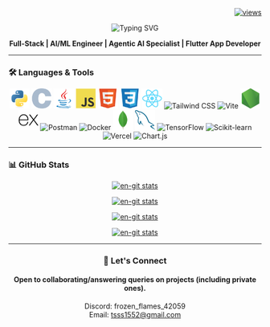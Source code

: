 
<p align="right">
  <a href="https://hits.sh/github.com/TejasS1233/">
    <img src="https://hits.sh/github.com/TejasS1233.svg?label=views&color=ff69b4&style=flat-square" alt="views"/>
  </a>
</p>

<!-- Clean Typing Animation -->
<p align="center">
  <img src="https://readme-typing-svg.herokuapp.com?font=Fira+Code&size=32&duration=2500&pause=600&color=36BCF7&center=true&vCenter=true&width=435&lines=Hi+👋,+I'm+Tejas" alt="Typing SVG" />
</p>
<p align="center">
  <b>Full-Stack | AI/ML Engineer | Agentic AI Specialist | Flutter App Developer</b>
</p>

---

### 🛠 Languages & Tools
 

<p align="center">
  <!-- Languages -->
  <img src="https://raw.githubusercontent.com/devicons/devicon/master/icons/python/python-original.svg" width="40" height="40" alt="Python"/>
  <img src="https://raw.githubusercontent.com/devicons/devicon/master/icons/c/c-original.svg" width="40" height="40" alt="C"/>
  <img src="https://raw.githubusercontent.com/devicons/devicon/master/icons/java/java-original.svg" width="40" height="40" alt="Java"/>
  <img src="https://raw.githubusercontent.com/devicons/devicon/master/icons/javascript/javascript-original.svg" width="40" height="40" alt="JavaScript"/>
  <img src="https://raw.githubusercontent.com/devicons/devicon/master/icons/html5/html5-original.svg" width="40" height="40" alt="HTML5"/>
  <img src="https://raw.githubusercontent.com/devicons/devicon/master/icons/css3/css3-original.svg" width="40" height="40" alt="CSS3"/>

  <!-- Frontend -->
  <img src="https://raw.githubusercontent.com/devicons/devicon/master/icons/react/react-original.svg" width="40" height="40" alt="React"/>
  <img src="https://www.vectorlogo.zone/logos/tailwindcss/tailwindcss-icon.svg" width="40" height="40" alt="Tailwind CSS"/>
  <img src="https://www.svgrepo.com/show/354521/vitejs.svg" width="40" height="40" alt="Vite"/>

  <!-- Backend -->
  <img src="https://raw.githubusercontent.com/devicons/devicon/master/icons/nodejs/nodejs-original.svg" width="40" height="40" alt="Node.js"/>
  <img src="https://raw.githubusercontent.com/devicons/devicon/master/icons/express/express-original.svg" width="40" height="40" alt="Express.js"/>
  <img src="https://www.vectorlogo.zone/logos/getpostman/getpostman-icon.svg" width="40" height="40" alt="Postman"/>
  <img src="https://www.vectorlogo.zone/logos/docker/docker-icon.svg" width="40" height="40" alt="Docker"/>

  <!-- Databases -->
  <img src="https://raw.githubusercontent.com/devicons/devicon/master/icons/mongodb/mongodb-original.svg" width="40" height="40" alt="MongoDB"/>
  <img src="https://raw.githubusercontent.com/devicons/devicon/master/icons/mysql/mysql-original.svg" width="40" height="40" alt="MySQL"/>

  <!-- AI / ML -->
  <img src="https://upload.wikimedia.org/wikipedia/commons/2/2d/Tensorflow_logo.svg" width="40" height="40" alt="TensorFlow"/>
  <img src="https://upload.wikimedia.org/wikipedia/commons/0/05/Scikit_learn_logo_small.svg" width="40" height="40" alt="Scikit-learn"/>
  

  <!-- Deployment -->
  <img src="https://www.vectorlogo.zone/logos/vercel/vercel-icon.svg" width="40" height="40" alt="Vercel"/>
  

  <!-- Visualization -->
  <img src="https://www.chartjs.org/media/logo-title.svg" width="40" height="40" alt="Chart.js"/>
</p>



---

### 📊 GitHub Stats
<div align="center">
  
[![en-git stats](https://en-git.onrender.com/widget/TejasS1233?type=score&theme=dark&accent=%230062d1&success=%233fb950&purple=%238b15f9&v=1)](https://en-git.vercel.app/stats/TejasS1233)

[![en-git stats](https://en-git.onrender.com/widget/TejasS1233?type=commits&theme=dark&accent=%2358a6ff&success=%233fb950&purple=%23a855f7&v=1)](https://en-git.vercel.app/stats/TejasS1233)

[![en-git stats](https://en-git.onrender.com/widget/TejasS1233?type=activity&theme=dark&accent=%2358a6ff&success=%233fb950&purple=%23a855f7&v=1)](https://en-git.vercel.app/stats/TejasS1233)

[![en-git stats](https://en-git.onrender.com/widget/TejasS1233?type=skills&theme=dark&accent=%2358a6ff&success=%233fb950&purple=%23a855f7&v=1)](https://en-git.vercel.app/stats/TejasS1233)



---

### 🤝 Let's Connect

  #### Open to collaborating/answering queries on projects (including private ones).  



  Discord:  frozen_flames_42059<br/>
  Email: tsss1552@gmail.com

